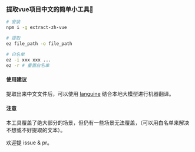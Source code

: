 ### 提取vue项目中文的简单小工具🔧

```sh
# 安装
npm i -g extract-zh-vue

# 提取
ez file_path -o file_path

# 白名单
ez -i xxx xxx ...
ez -r # 重置白名单
```

#### 使用建议

提取出来中文文件后，可以使用 [languine](https://languine.ai/en) 结合本地大模型进行机器翻译。

#### 注意

本工具覆盖了绝大部分的场景，但仍有一些场景无法覆盖，（可以用白名单来解决不想或不好提取的文本）。

欢迎提 issue & pr。